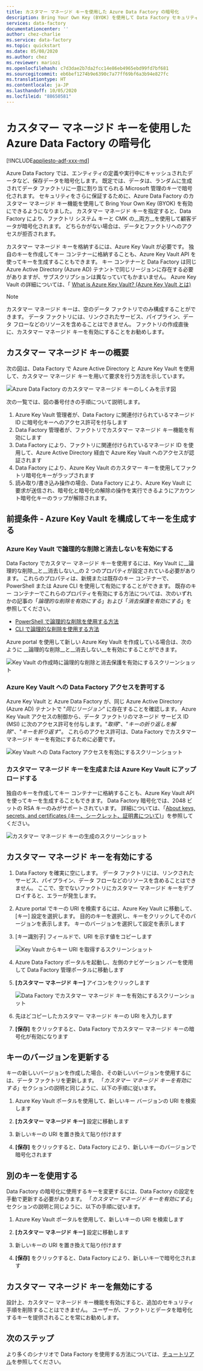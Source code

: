```yaml
---
title: カスタマー マネージド キーを使用した Azure Data Factory の暗号化
description: Bring Your Own Key (BYOK) を使用して Data Factory セキュリティを強化する
services: data-factory
documentationcenter: ''
author: chez-charlie
ms.service: data-factory
ms.topic: quickstart
ms.date: 05/08/2020
ms.author: chez
ms.reviewer: mariozi
ms.openlocfilehash: c7d3dae2b7da2fcc14e86eb4965ebd99fd7bf681
ms.sourcegitcommit: eb6bef1274b9e6390c7a77ff69bf6a3b94e827fc
ms.translationtype: HT
ms.contentlocale: ja-JP
ms.lasthandoff: 10/05/2020
ms.locfileid: "88650581"
---
```

# <a name="encrypt-azure-data-factory-with-customer-managed-keys"></a>カスタマー マネージド キーを使用した Azure Data Factory の暗号化

[!INCLUDE[appliesto-adf-xxx-md](includes/appliesto-adf-xxx-md.md)]

Azure Data Factory では、エンティティの定義や実行中にキャッシュされたデータなど、保存データを暗号化します。 既定では、データは、ランダムに生成されてデータ ファクトリに一意に割り当てられる Microsoft 管理のキーで暗号化されます。 セキュリティをさらに保証するために、Azure Data Factory のカスタマー マネージド キー機能を使用して Bring Your Own Key (BYOK) を有効にできるようになりました。 カスタマー マネージド キーを指定すると、Data Factory により、ファクトリ システム キーと CMK の__両方__を使用して顧客データが暗号化されます。 どちらかがない場合は、データとファクトリへのアクセスが拒否されます。

カスタマー マネージド キーを格納するには、Azure Key Vault が必要です。 独自のキーを作成してキー コンテナーに格納することも、Azure Key Vault API を使ってキーを生成することもできます。 キー コンテナーと Data Factory は同じ Azure Active Directory (Azure AD) テナントで同じリージョンに存在する必要がありますが、サブスクリプションは異なっていてもかまいません。 Azure Key Vault の詳細については、「 [What is Azure Key Vault? (Azure Key Vault とは)](../key-vault/general/overview.md)

> [!NOTE]
> カスタマー マネージド キーは、空のデータ ファクトリでのみ構成することができます。 データ ファクトリには、リンクされたサービス、パイプライン、データ フローなどのリソースを含めることはできません。 ファクトリの作成直後に、カスタマー マネージド キーを有効にすることをお勧めします。

## <a name="about-customer-managed-keys"></a>カスタマー マネージド キーの概要

次の図は、Data Factory で Azure Active Directory と Azure Key Vault を使用して、カスタマー マネージド キーを用いて要求を行う方法を示しています。

  ![Azure Data Factory のカスタマー マネージド キーのしくみを示す図](media/enable-customer-managed-key/encryption-customer-managed-keys-diagram.png)

次の一覧では、図の番号付きの手順について説明します。

1. Azure Key Vault 管理者が、Data Factory に関連付けられているマネージド ID に暗号化キーへのアクセス許可を付与します
1. Data Factory 管理者が、ファクトリでカスタマー マネージド キー機能を有効にします
1. Data Factory により、ファクトリに関連付けられているマネージド ID を使用して、Azure Active Directory 経由で Azure Key Vault へのアクセスが認証されます
1. Data Factory により、Azure Key Vault のカスタマー キーを使用してファクトリ暗号化キーがラップされます
1. 読み取り/書き込み操作の場合、Data Factory により、Azure Key Vault に要求が送信され、暗号化と暗号化の解除の操作を実行できるようにアカウント暗号化キーのラップが解除されます。

## <a name="prerequisites---configure-azure-key-vault-and-generate-keys"></a>前提条件 - Azure Key Vault を構成してキーを生成する

### <a name="enable-soft-delete-and-do-not-purge-on-azure-key-vault"></a>Azure Key Vault で論理的な削除と消去しないを有効にする

Data Factory でカスタマー マネージド キーを使用するには、Key Vault に__論理的な削除__と__消去しない__の 2 つのプロパティが設定されている必要があります。 これらのプロパティは、新規または既存のキー コンテナーで、PowerShell または Azure CLI を使用して有効にすることができます。 既存のキー コンテナーでこれらのプロパティを有効にする方法については、次のいずれかの記事の「_論理的な削除を有効にする_」および「_消去保護を有効にする_」を参照してください。

- [PowerShell で論理的な削除を使用する方法](../key-vault/general/soft-delete-powershell.md)
- [CLI で論理的な削除を使用する方法](../key-vault/general/soft-delete-cli.md)

Azure portal を使用して新しい Azure Key Vault を作成している場合は、次のように __論理的な削除__と__消去しない__を有効にすることができます。

  ![Key Vault の作成時に論理的な削除と消去保護を有効にするスクリーンショット](media/enable-customer-managed-key/01-enable-purge-protection.png)

### <a name="grant-data-factory-access-to-azure-key-vault"></a>Azure Key Vault への Data Factory アクセスを許可する

Azure Key Vault と Azure Data Factory が、同じ Azure Active Directory (Azure AD) テナントで "_同じリージョン_" に存在することを確認します。 Azure Key Vault アクセスの制御から、データ ファクトリのマネージド サービス ID (MSI) に次のアクセス許可を付与します。"_取得_"、"_キーの折り返しを解除_"、"_キーを折り返す_"。 これらのアクセス許可は、Data Factory でカスタマー マネージド キーを有効にするために必要です。

  ![Key Vault への Data Factory アクセスを有効にするスクリーンショット](media/enable-customer-managed-key/02-access-policy-factory-managed-identities.png)

### <a name="generate-or-upload-customer-managed-key-to-azure-key-vault"></a>カスタマー マネージド キーを生成または Azure Key Vault にアップロードする

独自のキーを作成してキー コンテナーに格納することも、Azure Key Vault API を使ってキーを生成することもできます。 Data Factory 暗号化では、2048 ビットの RSA キーのみがサポートされています。 詳細については、「[About keys, secrets, and certificates (キー、シークレット、証明書について)](../key-vault/general/about-keys-secrets-certificates.md)」を参照してください。

  ![カスタマー マネージド キーの生成のスクリーンショット](media/enable-customer-managed-key/03-create-key.png)

## <a name="enable-customer-managed-keys"></a>カスタマー マネージド キーを有効にする

1. Data Factory を確実に空にします。 データ ファクトリには、リンクされたサービス、パイプライン、データ フローなどのリソースを含めることはできません。 ここで、空でないファクトリにカスタマー マネージド キーをデプロイすると、エラーが発生します。

1. Azure portal でキーの URI を検索するには、Azure Key Vault に移動して、[キー] 設定を選択します。 目的のキーを選択し、キーをクリックしてそのバージョンを表示します。 キーのバージョンを選択して設定を表示します

1. [キー識別子] フィールドで、URI を示す値をコピーします

    ![Key Vault からキー URI を取得するスクリーンショット](media/enable-customer-managed-key/04-get-key-identifier.png)

1. Azure Data Factory ポータルを起動し、左側のナビゲーション バーを使用して Data Factory 管理ポータルに移動します

1. __[カスタマー マネージド キー]__ アイコンをクリックします

    ![Data Factory でカスタマー マネージド キーを有効にするスクリーンショット](media/enable-customer-managed-key/05-customer-managed-key-configuration.png)

1. 先ほどコピーしたカスタマー マネージド キーの URI を入力します

1. __[保存]__ をクリックすると、Data Factory でカスタマー マネージド キーの暗号化が有効になります

## <a name="update-key-version"></a>キーのバージョンを更新する

キーの新しいバージョンを作成した場合、その新しいバージョンを使用するには、データ ファクトリを更新します。 「_カスタマー マネージド キーを有効にする_」セクションの説明と同じように、以下の手順に従います。

1. Azure Key Vault ポータルを使用して、新しいキー バージョンの URI を検索します

1. __[カスタマー マネージド キー]__ 設定に移動します

1. 新しいキーの URI を置き換えて貼り付けます

1. __[保存]__ をクリックすると、Data Factory により、新しいキーのバージョンで暗号化されます

## <a name="use-a-different-key"></a>別のキーを使用する

Data Factory の暗号化に使用するキーを変更するには、Data Factory の設定を手動で更新する必要があります。 「_カスタマー マネージド キーを有効にする_」セクションの説明と同じように、以下の手順に従います。

1. Azure Key Vault ポータルを使用して、新しいキーの URI を検索します

1. __[カスタマー マネージド キー]__ 設定に移動します

1. 新しいキーの URI を置き換えて貼り付けます

1. __[保存]__ をクリックすると、Data Factory により、新しいキーで暗号化されます

## <a name="disable-customer-managed-keys"></a>カスタマー マネージド キーを無効にする

設計上、カスタマー マネージド キー機能を有効にすると、追加のセキュリティ手順を削除することはできません。 ユーザーが、ファクトリとデータを暗号化するキーを提供されることを常にお勧めします。

## <a name="next-steps"></a>次のステップ

より多くのシナリオで Data Factory を使用する方法については、[チュートリアル](tutorial-copy-data-dot-net.md)を参照してください。
